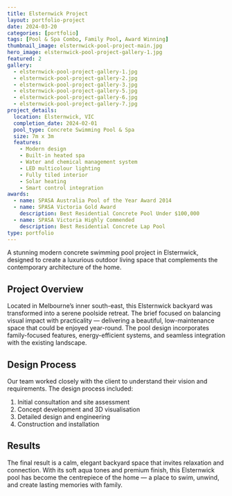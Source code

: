 ```yaml
---
title: Elsternwick Project
layout: portfolio-project
date: 2024-03-20
categories: [portfolio]
tags: [Pool & Spa Combo, Family Pool, Award Winning]
thumbnail_image: elsternwick-pool-project-main.jpg
hero_image: elsternwick-pool-project-gallery-1.jpg
featured: 2
gallery:
  - elsternwick-pool-project-gallery-1.jpg
  - elsternwick-pool-project-gallery-2.jpg
  - elsternwick-pool-project-gallery-3.jpg
  - elsternwick-pool-project-gallery-5.jpg
  - elsternwick-pool-project-gallery-6.jpg
  - elsternwick-pool-project-gallery-7.jpg
project_details:
  location: Elsternwick, VIC
  completion_date: 2024-02-01
  pool_type: Concrete Swimming Pool & Spa
  size: 7m x 3m
  features:
    - Modern design
    - Built-in heated spa
    - Water and chemical management system
    - LED multicolour lighting
    - Fully tiled interior
    - Solar heating
    - Smart control integration
awards:
  - name: SPASA Australia Pool of the Year Award 2014
  - name: SPASA Victoria Gold Award
    description: Best Residential Concrete Pool Under $100,000
  - name: SPASA Victoria Highly Commended
    description: Best Residential Concrete Lap Pool
type: portfolio
---
```


A stunning modern concrete swimming pool project in Elsternwick, designed to create a luxurious outdoor living space that complements the contemporary architecture of the home.

## Project Overview

Located in Melbourne’s inner south-east, this Elsternwick backyard was transformed into a serene poolside retreat. The brief focused on balancing visual impact with practicality — delivering a beautiful, low-maintenance space that could be enjoyed year-round. The pool design incorporates family-focused features, energy-efficient systems, and seamless integration with the existing landscape.

## Design Process

Our team worked closely with the client to understand their vision and requirements. The design process included:

1. Initial consultation and site assessment
2. Concept development and 3D visualisation
3. Detailed design and engineering
4. Construction and installation

## Results

The final result is a calm, elegant backyard space that invites relaxation and connection. With its soft aqua tones and premium finish, this Elsternwick pool has become the centrepiece of the home — a place to swim, unwind, and create lasting memories with family.
